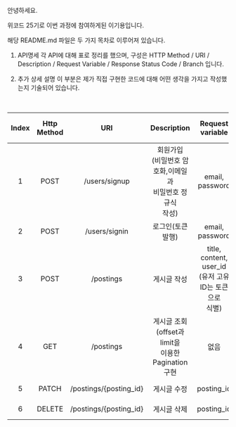 안녕하세요.

위코드 25기로 이번 과정에 참여하게된 이기용입니다.

해당 README.md 파일은 두 가지 목차로 이루어져 있습니다.

1. API명세
각 API에 대해 표로 정리를 했으며, 구성은 HTTP Method / URI / Description / Request Variable / Response Status Code / Branch 입니다.

2. 추가 상세 설명
이 부분은 제가 직접 구현한 코드에 대해 어떤 생각을 가지고 작성했는지 기술되어 있습니다.

<br>

| Index  | Http Method |  URI            |  Description    |  Request variable  |  Response Status Code   | Branch
|:--------:|:-----------:|:----------------:|:----------------:|:----------------:|:----------------:|:------------------------:|
| 1 |  POST | /users/signup | 회원가입</br>(비밀번호 암호화,이메일과 </br>비밀번호 정규식</br>작성)  | email, password  | 201 | feature/signup
| 2 |  POST | /users/signin | 로그인(토큰 발행)  | email, password  | 201 | feature/signin
| 3 |  POST | /postings | 게시글 작성 | title, content, user_id</br>(유저 고유ID는 토큰으로</br>식별)  | 201 | feature/postings-c
| 4 |  GET | /postings | 게시글 조회</br>(offset과 limit을 </br>이용한 Pagination구현 | 없음  | 200 | feature/postings-r
| 5 |  PATCH | /postings/{posting_id} | 게시글 수정 | posting_id  | 201 | feature/postings-u
| 6 |  DELETE | /postings/{posting_id} | 게시글 삭제 | posting_id  | 201 | feature/postings-d

